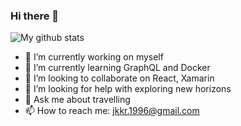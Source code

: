 ### Hi there 👋

![My github stats](https://github-readme-stats.vercel.app/api?username=karthikkumar1996&show_icons=true)

<!--
**karthikkumar1996/karthikkumar1996** is a ✨ _special_ ✨ repository because its `README.md` (this file) appears on your GitHub profile.
-->
- 🔭 I’m currently working on myself
- 🌱 I’m currently learning GraphQL and Docker
- 👯 I’m looking to collaborate on React, Xamarin
- 🤔 I’m looking for help with exploring new horizons
- 💬 Ask me about travelling
- 📫 How to reach me: jkkr.1996@gmail.com
